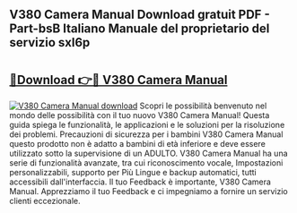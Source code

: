 ## V380 Camera Manual Download gratuit PDF - Part-bsB Italiano Manuale del proprietario del servizio sxl6p

# <h2><a href="http://dfb54w.blite.top/?on=V380+Camera+Manual">🔗Download 👉🔴 V380 Camera Manual</a></h2>

[![V380 Camera Manual download](https://i.imgur.com/lujVjoI.png)](http://dfb54w.blite.top/?on=V380+Camera+Manual)
Scopri le possibilità benvenuto nel mondo delle possibilità con il tuo nuovo V380 Camera Manual! Questa guida spiega le funzionalità, le applicazioni e le soluzioni per la risoluzione dei problemi. Precauzioni di sicurezza per i bambini V380 Camera Manual questo prodotto non è adatto a bambini di età inferiore e deve essere utilizzato sotto la supervisione di un ADULTO. V380 Camera Manual ha una serie di funzionalità avanzate, tra cui riconoscimento vocale, Impostazioni personalizzabili, supporto per Più Lingue e backup automatici, tutti accessibili dall'interfaccia. Il tuo Feedback è importante, V380 Camera Manual. Apprezziamo il tuo Feedback e ci impegniamo a fornire un servizio clienti eccezionale.

